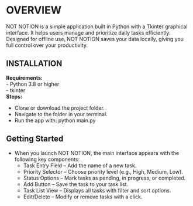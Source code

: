 # OVERVIEW

NOT NOTION is a simple application built in Python with a Tkinter graphical interface. It helps users manage and prioritize daily tasks efficiently. Designed for offline use, NOT NOTION saves your data locally, giving you full control over your productivity.

## INSTALLATION
 **Requirements:** 
     <br>- Python 3.8 or higher
     <br>- tkinter
<br>**Steps:**
- Clone or download the project folder.
- Navigate to the folder in your terminal.
- Run the app with: python main.py

## Getting Started
- When you launch NOT NOTION, the main interface appears with the following key components:
    - Task Entry Field – Add the name of a new task.
    - Priority Selector – Choose priority level (e.g., High, Medium, Low).
    - Status Options – Mark tasks as pending, in progress, or completed.
    - Add Button – Save the task to your task list.
    - Task List View – Displays all tasks with filter and sort options.
    - Edit/Delete – Modify or remove tasks with a click.
